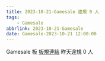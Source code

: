 ```yaml
---
title: 2023-10-21-Gamesale 違規 0 人
tags:
    - Gamesale
abbrlink: 2023-10-21-Gamesale
date: Gamesale-2023-10-21 12:00:00
---
```

Gamesale 板 [板規連結](https://www.ptt.cc/bbs/Gossiping/M.1637425085.A.07D.html)
昨天違規 0 人
